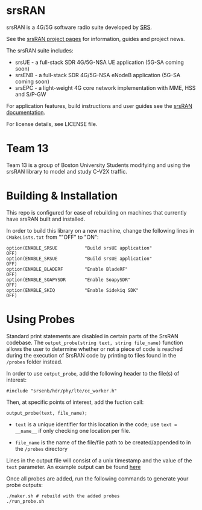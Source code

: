 srsRAN
======

srsRAN is a 4G/5G software radio suite developed by [SRS](http://www.srs.io).

See the [srsRAN project pages](https://www.srsran.com) for information, guides and project news.

The srsRAN suite includes:
  * srsUE - a full-stack SDR 4G/5G-NSA UE application (5G-SA coming soon)
  * srsENB - a full-stack SDR 4G/5G-NSA eNodeB application (5G-SA coming soon)
  * srsEPC - a light-weight 4G core network implementation with MME, HSS and S/P-GW

For application features, build instructions and user guides see the [srsRAN documentation](https://docs.srsran.com).

For license details, see LICENSE file.

Team 13
=======

Team 13 is a group of Boston University Students modifying and using the srsRAN library to model and study C-V2X traffic.

Building & Installation
=======

This repo is configured for ease of rebuilding on machines that currently have srsRAN built and installed.

In order to build this library on a new machine, change the following lines in `CMakeLists.txt` from ""OFF" to "ON":

```
option(ENABLE_SRSUE          "Build srsUE application"                  OFF)
option(ENABLE_SRSUE          "Build srsUE application"                  OFF)
option(ENABLE_BLADERF        "Enable BladeRF"                           OFF)
option(ENABLE_SOAPYSDR       "Enable SoapySDR"                          OFF)
option(ENABLE_SKIQ           "Enable Sidekiq SDK"                       OFF)
```

Using Probes
=======

Standard print statements are disabled in certain parts of the SrsRAN codebase. The `output_probe(string text, string file_name)` function allows the user to determine whether or not a piece of code is reached during the execution of SrsRAN code by printing to files found in the `/probes` folder instead.

In order to use `output_probe`, add the following header to the file(s) of interest:
```
#include "srsenb/hdr/phy/lte/cc_worker.h"
```

Then, at specific points of interest, add the fuction call:
```
output_probe(text, file_name);
```
* `text` is a unique identifier for this location in the code; use `text = __name__` if only checking one location per file.

* `file_name` is the name of the file/file path to be created/appended to in the `/probes` directory

Lines in the output file will consist of a unix timestamp and the value of the `text` parameter. An example output can be found [here](https://github.com/C-V2X-Senior-Design/modSrsRAN/blob/add_probes/probes/rbgmask_t_probe.txt)

Once all probes are added, run the following commands to generate your probe outputs:
```
./maker.sh # rebuild with the added probes
./run_probe.sh
```
